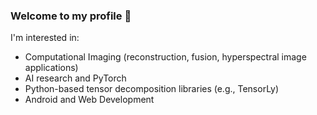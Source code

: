 ### Welcome to my profile 👋

I'm interested in:
- Computational Imaging (reconstruction, fusion, hyperspectral image applications)
- AI research and PyTorch
- Python-based tensor decomposition libraries (e.g., TensorLy)
- Android and Web Development

<!--
**mhmdjouni/mhmdjouni** is a ✨ _special_ ✨ repository because its `README.md` (this file) appears on your GitHub profile.

Here are some ideas to get you started:

- 🔭 I’m currently working on ...
- 🌱 I’m currently learning ...
- 👯 I’m looking to collaborate on ...
- 🤔 I’m looking for help with ...
- 💬 Ask me about ...
- 📫 How to reach me: ...
- 😄 Pronouns: ...
- ⚡ Fun fact: ...
-->
